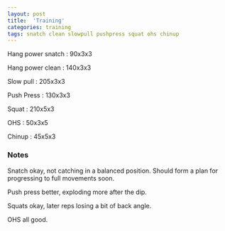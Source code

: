 ```yaml
---
layout: post
title:  'Training'
categories: training
tags: snatch clean slowpull pushpress squat ohs chinup
---
```


Hang power snatch   :   90x3x3

Hang power clean    :   140x3x3

Slow pull   :   205x3x3

Push Press  :   130x3x3

Squat   :   210x5x3

OHS     :   50x3x5

Chinup  :   45x5x3


### Notes

Snatch okay, not catching in a balanced position. Should form a plan for progressing to
full movements soon.

Push press better, exploding more after the dip.

Squats okay, later reps losing a bit of back angle.

OHS all good.
